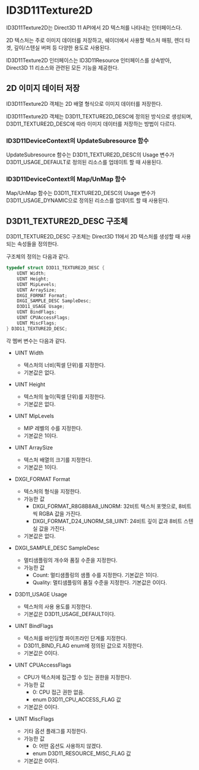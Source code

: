 # ID3D11Texture2D
ID3D11Texture2D는 Direct3D 11 API에서 2D 텍스처를 나타내는 인터페이스다. 

2D 텍스처는 주로 이미지 데이터를 저장하고, 쉐이더에서 사용할 텍스처 매핑, 렌더 타겟, 깊이/스텐실 버퍼 등 다양한 용도로 사용된다.

ID3D11Texture2D 인터페이스는 ID3D11Resource 인터페이스를 상속받아, Direct3D 11 리소스와 관련된 모든 기능을 제공한다.

## 2D 이미지 데이터 저장
ID3D11Texture2D 객체는 2D 배열 형식으로 이미지 데이터를 저장한다.

ID3D11Texture2D 객체는 D3D11_TEXTURE2D_DESC에 정의된 방식으로 생성되며, D3D11_TEXTURE2D_DESC에 따라 이미지 데이터를 저장하는 방법이 다르다.

### ID3D11DeviceContext의 UpdateSubresource 함수
UpdateSubresource 함수는 D3D11_TEXTURE2D_DESC의 Usage 변수가 D3D11_USAGE_DEFAULT로 정의된 리소스를 업데이트 할 때 사용된다.

### ID3D11DeviceContext의 Map/UnMap 함수
Map/UnMap 함수는 D3D11_TEXTURE2D_DESC의 Usage 변수가 D3D11_USAGE_DYNAMIC으로 정의된 리소스를 업데이트 할 때 사용된다.




## D3D11_TEXTURE2D_DESC 구조체
D3D11_TEXTURE2D_DESC 구조체는 Direct3D 11에서 2D 텍스처를 생성할 때 사용되는 속성들을 정의한다. 

구조체의 정의는 다음과 같다.
```cpp
typedef struct D3D11_TEXTURE2D_DESC {
    UINT Width;
    UINT Height;
    UINT MipLevels;
    UINT ArraySize;
    DXGI_FORMAT Format;
    DXGI_SAMPLE_DESC SampleDesc;
    D3D11_USAGE Usage;
    UINT BindFlags;
    UINT CPUAccessFlags;
    UINT MiscFlags;
} D3D11_TEXTURE2D_DESC;
```

각 멤버 변수는 다음과 같다.

* UINT Width
  * 텍스처의 너비(픽셀 단위)를 지정한다.
  * 기본값은 없다.

* UINT Height
  * 텍스처의 높이(픽셀 단위)를 지정한다.
  * 기본값은 없다.

* UINT MipLevels
  * MIP 레벨의 수를 지정한다.
  * 기본값은 1이다.

* UINT ArraySize
  * 텍스처 배열의 크기를 지정한다.
  * 기본값은 1이다.

* DXGI_FORMAT Format
  * 텍스처의 형식을 지정한다.
  * 가능한 값
      * DXGI_FORMAT_R8G8B8A8_UNORM: 32비트 텍스처 포맷으로, 8비트씩 RGBA 값을 가진다.
      * DXGI_FORMAT_D24_UNORM_S8_UINT: 24비트 깊이 값과 8비트 스텐실 값을 가진다.
  * 기본값은 없다.

* DXGI_SAMPLE_DESC SampleDesc
  * 멀티샘플링의 개수와 품질 수준을 지정한다.
  * 가능한 값
      * Count: 멀티샘플링의 샘플 수를 지정한다. 기본값은 1이다.
      * Quality: 멀티샘플링의 품질 수준을 지정한다. 기본값은 0이다.

* D3D11_USAGE Usage
  * 텍스처의 사용 용도를 지정한다.
  * 기본값은 D3D11_USAGE_DEFAULT이다.

* UINT BindFlags
  * 텍스처를 바인딩할 파이프라인 단계를 지정한다.
  * D3D11_BIND_FLAG enum에 정의된 값으로 지정한다.
  * 기본값은 0이다.

* UINT CPUAccessFlags
  * CPU가 텍스처에 접근할 수 있는 권한을 지정한다.
  * 가능한 값
      * 0: CPU 접근 권한 없음.
      * enum D3D11_CPU_ACCESS_FLAG 값 
  * 기본값은 0이다.

* UINT MiscFlags
  * 기타 옵션 플래그를 지정한다.
  * 가능한 값
      * 0: 어떤 옵션도 사용하지 않겠다.
      * enum D3D11_RESOURCE_MISC_FLAG 값
  * 기본값은 0이다.


